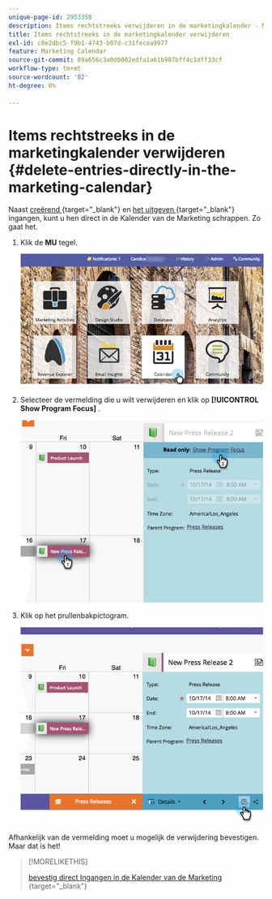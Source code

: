 ```yaml
---
unique-page-id: 2953358
description: Items rechtstreeks verwijderen in de marketingkalender - Marketo Docs - productdocumentatie
title: Items rechtstreeks in de marketingkalender verwijderen
exl-id: c0e2dbc5-f9b1-4743-b07d-c31fecea9977
feature: Marketing Calendar
source-git-commit: 09a656c3a0d0002edfa1a61b987bff4c1dff33cf
workflow-type: tm+mt
source-wordcount: '82'
ht-degree: 0%

---
```


# Items rechtstreeks in de marketingkalender verwijderen {#delete-entries-directly-in-the-marketing-calendar}

Naast [&#x200B; creërend &#x200B;](/help/marketo/product-docs/core-marketo-concepts/marketing-calendar/working-with-the-calendar/create-entries-directly-in-the-marketing-calendar.md){target="_blank"} en [&#x200B; het uitgeven &#x200B;](/help/marketo/product-docs/core-marketo-concepts/marketing-calendar/working-with-the-calendar/edit-entries-directly-in-the-marketing-calendar.md){target="_blank"} ingangen, kunt u hen direct in de Kalender van de Marketing schrappen. Zo gaat het.

1. Klik de **MU** tegel.

   ![](assets/2017-05-10-15-30-47-4.png)

1. Selecteer de vermelding die u wilt verwijderen en klik op **[!UICONTROL Show Program Focus]** .

   ![](assets/image2014-10-20-13-3a20-3a33.png)

1. Klik op het prullenbakpictogram.

   ![](assets/image2014-10-20-13-3a20-3a42.png)

Afhankelijk van de vermelding moet u mogelijk de verwijdering bevestigen. Maar dat is het!

>[!MORELIKETHIS]
>
>[&#x200B; bevestig direct Ingangen in de Kalender van de Marketing &#x200B;](/help/marketo/product-docs/core-marketo-concepts/marketing-calendar/working-with-the-calendar/confirm-entries-directly-in-the-marketing-calendar.md){target="_blank"}

